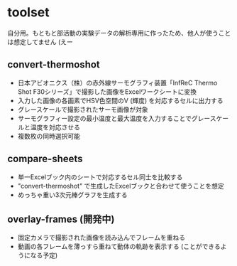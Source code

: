 # toolset
自分用。もともと部活動の実験データの解析専用に作ったため、他人が使うことは想定してません (えー

## convert-thermoshot
  - 日本アビオニクス（株）の赤外線サーモグラフィ装置「InfReC Thermo Shot F30シリーズ」で撮影した画像をExcelワークシートに変換
  - 入力した画像の各画素でHSV色空間のV (輝度) を対応するセルに出力する
  - グレースケールで撮影されたサーモ画像が対象
  - サーモグラフィー設定の最小温度と最大温度を入力することでグレースケールと温度を対応させる
  - 複数枚の同時選択可能

## compare-sheets
  - 単一Excelブック内のシートで対応するセル同士を比較する
  - "convert-thermoshot" で生成したExcelブックと合わせて使うことを想定
  - めっちゃ重い3次元棒グラフを生成する

## overlay-frames (開発中)
  - 固定カメラで撮影された画像を読み込んでフレームを重ねる
  - 動画の各フレームを薄っすら重ねて動体の軌跡を表示する (ことができるようになる予定)
  

